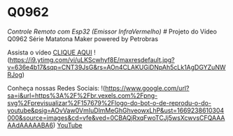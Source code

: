 # Q0962
_Controle Remoto com Esp32 (Emissor InfraVermelho) #_ 
Projeto do Vídeo Q0962 Série Matatona Maker powered by Petrobras

Assista o vídeo [CLIQUE AQUI](https://youtu.be/uLKScwhyf8E)
!(https://i9.ytimg.com/vi/uLKScwhyf8E/maxresdefault.jpg?v=636e4b17&sqp=CNT39JsG&rs=AOn4CLAKUGiDNpAh5cLk1AgDGYZuNWRJog)

Conheça nossas Redes Sociais:
!(https://www.google.com/url?sa=i&url=https%3A%2F%2Fbr.vexels.com%2Fpng-svg%2Fprevisualizar%2F157679%2Flogo-do-bot-o-de-reprodu-o-do-youtube&psig=AOvVaw0VmIuDlmMeGhGhveowxLhP&ust=1669238610304000&source=images&cd=vfe&ved=0CBAQjRxqFwoTCJj5wsXcwvsCFQAAAAAdAAAAABA6) [YouTube](https://www.youtube.com/channel/UCcGk83PAQ5aGR7IVlD_cBaw/)
